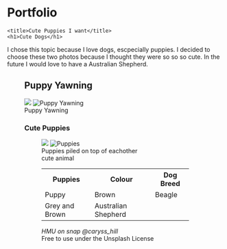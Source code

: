 # Portfolio
<!DOCTYPE html>

<html>

  <head>

    <title>Cute Puppies I want</title>
    <h1>Cute Dogs</h1>

  </head>

  <body> I chose this topic because I love dogs, escpecially puppies. I decided to choose these two photos because I thought they were so so so cute. In the future I would love to have a Australian Shepherd.

  </body>

</html>
<figure>
    <h2>Puppy Yawning</h2>
    <img src=<figure>
        <img src=https://images.unsplash.com/photo-1548658166-136d9f6a7e76?auto=format&fit=crop&q=80&w=928&ixlib=rb-4.0.3&ixid=M3wxMjA3fDB8MHxwaG90by1wYWdlfHx8fGVufDB8fHx8fA%3D%3D alt="Puppy Yawning" />
        <figcaption>Puppy Yawning</figcaption>
<h3>Cute Puppies</h3>
      <figure>
        <img src=<figure>
            <img src=https://images.unsplash.com/photo-1525253013412-55c1a69a5738?auto=format&fit=crop&q=80&w=1470&ixlib=rb-4.0.3&ixid=M3wxMjA3fDB8MHxwaG90by1wYWdlfHx8fGVufDB8fHx8fA%3D%3D alt="Puppies" />
            <figcaption>Puppies piled on top of eachother</figcaption>
<table>
<tr>
<th>Puppies</th>
<th>Colour</th>
<th>Dog Breed</th>
</tr>
<tr>
    <td>Puppy</td>
    <td>Brown</td>
    <td>Beagle</td>
</tr>
<tr>
    <tdL>cute animal</tdL>
    <td>Grey and Brown</td>
    <td>Australian Shepherd</td>
</tr>
</table>
<address>HMU on snap @caryss_hill</address>
<footer>Free to use under the Unsplash License</footer>